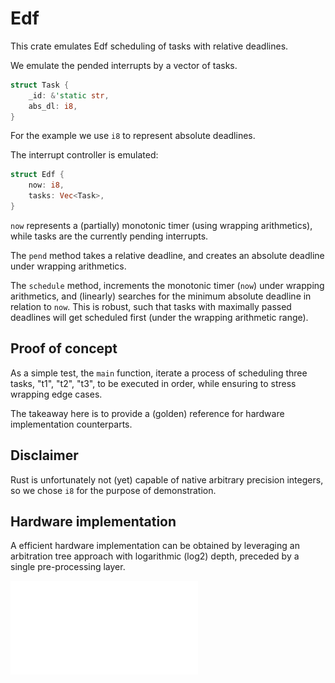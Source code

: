 # Edf

This crate emulates Edf scheduling of tasks with relative deadlines.

We emulate the pended interrupts by a vector of tasks.

```rust
struct Task {
    _id: &'static str,
    abs_dl: i8,
}
```

For the example we use `i8` to represent absolute deadlines.

The interrupt controller is emulated:

```rust
struct Edf {
    now: i8,
    tasks: Vec<Task>,
}
```

`now` represents a (partially) monotonic timer (using wrapping arithmetics), while tasks are the currently pending interrupts.

The `pend` method takes a relative deadline, and creates an absolute deadline under wrapping arithmetics.

The `schedule` method, increments the monotonic timer (`now`) under wrapping arithmetics, and (linearly) searches for the minimum absolute deadline in relation to `now`. This is robust, such that tasks with maximally passed deadlines will get scheduled first (under the wrapping arithmetic range).

## Proof of concept

As a simple test, the `main` function, iterate a process of scheduling three tasks, "t1", "t2", "t3", to be executed in order, while ensuring to stress wrapping edge cases.

The takeaway here is to provide a (golden) reference for hardware implementation counterparts.

## Disclaimer

Rust is unfortunately not (yet) capable of native arbitrary precision integers, so we chose `i8` for the purpose of demonstration.

## Hardware implementation

A efficient hardware implementation can be obtained by leveraging an arbitration tree approach with logarithmic (log2) depth, preceded by a single pre-processing layer.

![a][def]

[def]: ./edf_pre.pdf
